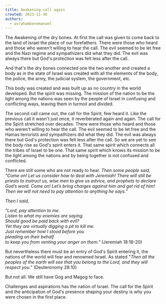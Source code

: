 ```yaml
---
title: Awakening call again
created: 2023-11-30
authors:
  - avrahambenemanuel
---
```


The Awakening of the dry bones.
At first the call was given to come back to the land of Israel the place of our forefathers.
There were those who heard and those who weren't willing to hear the call. 
The evil seemed to be let free and the Nazi regime and sympathizers did what they did. The evil was always there but God's protection was felt less after the call.

And that's the dry bones connected one the two another and created a body as in the state of Israel was created with all the elements of the body, the police, the army, the judicial system, the government, etc. 

This body was created and was built up as no country in the world developed. But the spirit was missing.
The mission of the nation to be the light among the nations was seen by the people of Israel in confusing and conflicting ways, leaving them in turmoil and divided.

The second call came out, the call for the Spirit, few heard it. Like the previous call it wasn't just once, it reverberated again and again. The  call for the Spirit  stretched over decades.
There were those who heard and those who weren't willing to hear the call.
The evil seemed to be let free and the Hamas terrorists and sympathizers did what they did.  The evil was always there but God's protection was felt less after the call.
So we are yet to see the body rise as God's spirit enters it.
That same spirit which connects all the tribes of Israel to be one.
That same spirit which knows its mission to be the light among the nations and by being together is not confused and conflicted.

There are still some who are not ready to hear.
*Then some people said, “Come on! Let us consider how to deal with Jeremiah! There will still be priests to instruct us, wise men to give us advice, and prophets to declare God’s word. Come on! Let’s bring charges against him and get rid of him! Then we will not need to pay attention to anything he says.”*

*Then I said,*

*"Lord, pay attention to me.  
Listen to what my enemies are saying.  
Should good be paid back with evil?  
Yet they are virtually digging a pit to kill me.  
Just remember how I stood before you  
pleading on their behalf  
to keep you from venting your anger on them."* (Jeremiah 18:18-20)

But nevertheless there must be an entry of  God's Spirit entering it, the nations of the world will fear and renowned Israel. As stated "*Then all the peoples of the earth will see that you belong to the Lord, and they will respect you.*" (Deuteronomy 28:10)

But not all. We still have Gog and Magog to face.

Challenges and aspirations has the nation of Israel. The call for the Spirit and the anticipation of God's presence shaping your destiny is why you were chosen in the first place.
